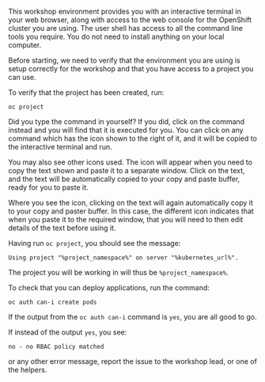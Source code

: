 This workshop environment provides you with an interactive terminal in your web browser, along with access to the web console for the OpenShift cluster you are using. The user shell has access to all the command line tools you require. You do not need to install anything on your local computer.

Before starting, we need to verify that the environment you are using is setup correctly for the workshop and that you have access to a project you can use.

To verify that the project has been created, run:

```execute
oc project
```

Did you type the command in yourself? If you did, click on the command instead and you will find that it is executed for you. You can click on any command which has the <span class="fas fa-play-circle"></span> icon shown to the right of it, and it will be copied to the interactive terminal and run.

You may also see other icons used. The <span class="fas fa-copy"></span> icon will appear when you need to copy the text shown and paste it to a separate window. Click on the text, and the text will be automatically copied to your copy and paste buffer, ready for you to paste it.

Where you see the <span class="fas fa-user-edit"></span> icon, clicking on the text will again automatically copy it to your copy and paster buffer. In this case, the different icon indicates that when you paste it to the required window, that you will need to then edit details of the text before using it.

Having run `oc project`, you should see the message:

```
Using project "%project_namespace%" on server "%kubernetes_url%".
```

The project you will be working in will thus be `%project_namespace%`.

To check that you can deploy applications, run the command:

```execute
oc auth can-i create pods
```

If the output from the `oc auth can-i` command is `yes`, you are all good to go.

If instead of the output `yes`, you see:

```
no - no RBAC policy matched
```

or any other error message, report the issue to the workshop lead, or one of the helpers.
